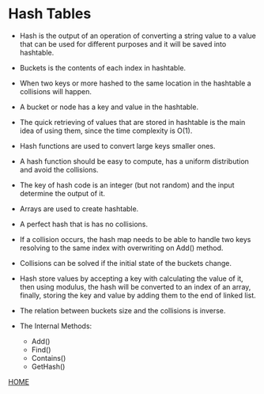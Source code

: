 # **Hash Tables**

* Hash is the output of an operation of converting a string value to a value that can be used for different purposes and it will be saved into hashtable.

* Buckets is the contents of each index in hashtable.

* When two keys or more hashed to the same location in the hashtable a collisions will happen.

* A bucket or node has a key and value in the hashtable.
* The quick retrieving of values that are stored in hashtable is the main idea of using them, since the time complexity is O(1).
* Hash functions are used to convert large keys smaller ones.
* A hash function should be easy to compute, has a uniform distribution and avoid the collisions.

* The key of hash code is an integer (but not random) and the input determine the output of it. 
* Arrays are used to create hashtable.
* A perfect hash that is has no collisions.
* If a collision occurs, the hash map needs to be able to handle two keys resolving to the same index with overwriting on Add() method.
* Collisions can be solved if the initial state of the buckets change.
* Hash store values by accepting a key with calculating the value of it, then using modulus, the hash will be converted to an index of an array, finally, storing the key and value by adding them to the end of linked list.
* The relation between buckets size and the collisions is inverse.

* The Internal Methods: 
  * Add()
  * Find()
  * Contains()
  * GetHash()

[HOME](https://malkhaleel88.github.io/reading-notes)

